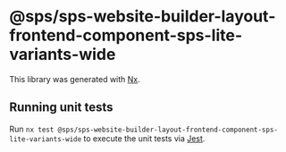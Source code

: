 # @sps/sps-website-builder-layout-frontend-component-sps-lite-variants-wide

This library was generated with [Nx](https://nx.dev).

## Running unit tests

Run `nx test @sps/sps-website-builder-layout-frontend-component-sps-lite-variants-wide` to execute the unit tests via [Jest](https://jestjs.io).

